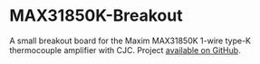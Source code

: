 # MAX31850K-Breakout

A small breakout board for the Maxim MAX31850K 1-wire type-K thermocouple amplifier with CJC. Project [available on GitHub](https://github.com/nslogan/MAX31850K-Breakout").